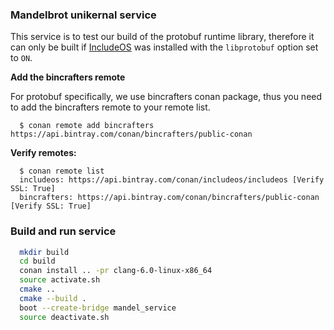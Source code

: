 ### Mandelbrot unikernal service

This service is to test our build of the protobuf runtime library, therefore it can only be built if [IncludeOS](https://github.com/includeos/includeos) was installed with the `libprotobuf` option set to `ON`.


__Add the bincrafters remote__

For protobuf specifically, we use bincrafters conan package, thus you need to add the bincrafters remote to your remote list.

```
  $ conan remote add bincrafters https://api.bintray.com/conan/bincrafters/public-conan
```

__Verify remotes:__

```
  $ conan remote list
  includeos: https://api.bintray.com/conan/includeos/includeos [Verify SSL: True]
  bincrafters: https://api.bintray.com/conan/bincrafters/public-conan [Verify SSL: True]
```  


### Build and run service

```bash
  mkdir build
  cd build
  conan install .. -pr clang-6.0-linux-x86_64
  source activate.sh
  cmake ..
  cmake --build .
  boot --create-bridge mandel_service
  source deactivate.sh
```
